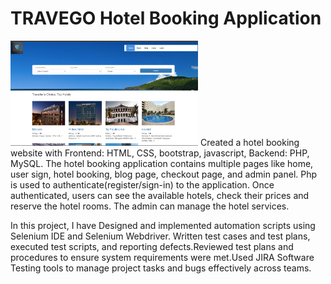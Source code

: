 
# TRAVEGO Hotel Booking Application

<img
  src="./hotel1.png"
  alt="Alt text"
  title="Optional title"
  style="display: inline-block; margin: 0 auto; max-width: 300px">
 Created a hotel booking website with Frontend: HTML, CSS, bootstrap, javascript, Backend: PHP, MySQL. The hotel booking application contains multiple pages like home, user sign, hotel booking, blog page, checkout page, and admin panel. Php is used to authenticate(register/sign-in) to the application. Once authenticated, users can see the available hotels, check their prices and reserve the hotel rooms. The admin can manage the hotel services.



In this project, I have Designed and implemented automation scripts using Selenium IDE and Selenium Webdriver. Written test cases and test plans, executed test scripts, and reporting defects.Reviewed test plans and procedures to ensure system requirements were met.Used JIRA Software Testing tools to manage project tasks and bugs effectively across teams.
